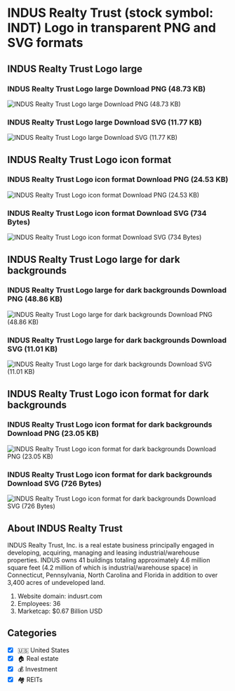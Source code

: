 # INDUS Realty Trust (stock symbol: INDT) Logo in transparent PNG and SVG formats

## INDUS Realty Trust Logo large

### INDUS Realty Trust Logo large Download PNG (48.73 KB)

![INDUS Realty Trust Logo large Download PNG (48.73 KB)](/img/orig/INDT_BIG-863f1e3c.png)

### INDUS Realty Trust Logo large Download SVG (11.77 KB)

![INDUS Realty Trust Logo large Download SVG (11.77 KB)](/img/orig/INDT_BIG-68d64875.svg)

## INDUS Realty Trust Logo icon format

### INDUS Realty Trust Logo icon format Download PNG (24.53 KB)

![INDUS Realty Trust Logo icon format Download PNG (24.53 KB)](/img/orig/INDT-1c819339.png)

### INDUS Realty Trust Logo icon format Download SVG (734 Bytes)

![INDUS Realty Trust Logo icon format Download SVG (734 Bytes)](/img/orig/INDT-ea2b3aed.svg)

## INDUS Realty Trust Logo large for dark backgrounds

### INDUS Realty Trust Logo large for dark backgrounds Download PNG (48.86 KB)

![INDUS Realty Trust Logo large for dark backgrounds Download PNG (48.86 KB)](/img/orig/INDT_BIG.D-6e0dfe5e.png)

### INDUS Realty Trust Logo large for dark backgrounds Download SVG (11.01 KB)

![INDUS Realty Trust Logo large for dark backgrounds Download SVG (11.01 KB)](/img/orig/INDT_BIG.D-b2a2e878.svg)

## INDUS Realty Trust Logo icon format for dark backgrounds

### INDUS Realty Trust Logo icon format for dark backgrounds Download PNG (23.05 KB)

![INDUS Realty Trust Logo icon format for dark backgrounds Download PNG (23.05 KB)](/img/orig/INDT.D-feb0b0ec.png)

### INDUS Realty Trust Logo icon format for dark backgrounds Download SVG (726 Bytes)

![INDUS Realty Trust Logo icon format for dark backgrounds Download SVG (726 Bytes)](/img/orig/INDT.D-78ba1893.svg)

## About INDUS Realty Trust

INDUS Realty Trust, Inc. is a real estate business principally engaged in developing, acquiring, managing and leasing industrial/warehouse properties. INDUS owns 41 buildings totaling approximately 4.6 million square feet (4.2 million of which is industrial/warehouse space) in Connecticut, Pennsylvania, North Carolina and Florida in addition to over 3,400 acres of undeveloped land.

1. Website domain: indusrt.com
2. Employees: 36
3. Marketcap: $0.67 Billion USD


## Categories
- [x] 🇺🇸 United States
- [x] 🏠 Real estate
- [x] 💰 Investment
- [x] 🏘️ REITs
